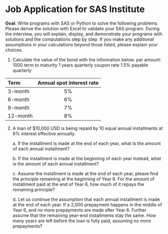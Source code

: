 # Job Application for SAS Institute

**Goal**: Write programs with SAS or Python to solve the following problems. Please derive the solution with Excel to validate your SAS program. During the interview, you will explain, display, and demonstrate your programs with solutions and the computations step by step. If you make any additional assumptions in your calculations beyond those listed, please explain your choices.


1. Calculate the value of the bond with the information below.
par amount: 1000
term to maturity 1 years
quarterly coupon rate 1.5% payable quarterly

| Term	         | Annual spot interest rate |
|:--------------|:-------------------------:|
| 3-month       |            5%             |
| 6-month       |            	6%            |
| 9-month	      |            7%             |
| 12-month      |            8%             |


2. A loan of $10,000 USD is being repaid by 10 equal annual installments at 6% interest effective annually.

    a. If the installment is made at the end of each year, what is the amount of each annual installment?

    b. If the installment is made at the beginning of each year instead, what is the amount of each annual installment?

    c. Assume the installment is made at the end of each year, please find the principle remaining at the beginning of Year 6. For the amount of installment paid at the end of Year 6, how much of it repays the remaining principle?

    d. Let us continue the assumption that each annual installment is made at the end of each year. If a 2,000 prepayment happens in the middle of Year 6, and no more prepayments are made after Year 6. Further assume that the remaining year-end installments stay the same. How many years are left before the loan is fully paid, assuming no more prepayments?
